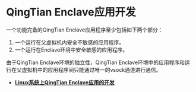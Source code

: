 # QingTian Enclave应用开发<a name="ecs_03_1414"></a>

一个功能完备的QingTian Enclave应用程序至少包括如下两个部分：

1.  一个运行在父虚拟机内安全不敏感的应用程序。
2.  一个运行在Enclave环境中安全敏感的应用程序。

由于QingTian Enclave环境的独立性，QingTian Enclave环境中的应用程序和运行在父虚拟机中的应用程序间只能通过唯一的vsock通道进行通信。

-   **[Linux系统上QingTian Enclave应用的开发](Linux系统上QingTian-Enclave应用的开发.md)**  

